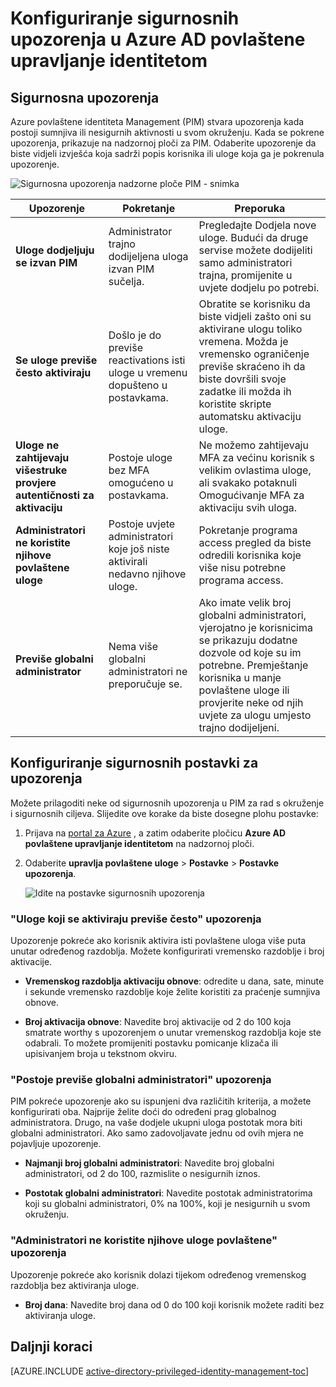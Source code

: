 <properties
   pageTitle="Upute za konfiguriranje sigurnosnih upozorenja | Microsoft Azure"
   description="Saznajte kako konfigurirati sigurnosnih upozorenja za nastavak povlaštene upravljanje identitetom Azure."
   services="active-directory"
   documentationCenter=""
   authors="kgremban"
   manager="femila"
   editor=""/>

<tags
   ms.service="active-directory"
   ms.devlang="na"
   ms.topic="article"
   ms.tgt_pltfrm="na"
   ms.workload="identity"
   ms.date="09/02/2016"
   ms.author="kgremban"/>

# <a name="how-to-configure-security-alerts-in-azure-ad-privileged-identity-management"></a>Konfiguriranje sigurnosnih upozorenja u Azure AD povlaštene upravljanje identitetom

## <a name="security-alerts"></a>Sigurnosna upozorenja
Azure povlaštene identiteta Management (PIM) stvara upozorenja kada postoji sumnjiva ili nesigurnih aktivnosti u svom okruženju. Kada se pokrene upozorenja, prikazuje na nadzornoj ploči za PIM. Odaberite upozorenje da biste vidjeli izvješća koja sadrži popis korisnika ili uloge koja ga je pokrenula upozorenje.

![Sigurnosna upozorenja nadzorne ploče PIM - snimka][1]



| Upozorenje | Pokretanje | Preporuka |
| ----- | ------- | -------------- |
| **Uloge dodjeljuju se izvan PIM** | Administrator trajno dodijeljena uloga izvan PIM sučelja. | Pregledajte Dodjela nove uloge. Budući da druge servise možete dodijeliti samo administratori trajna, promijenite u uvjete dodjelu po potrebi. |
| **Se uloge previše često aktiviraju** | Došlo je do previše reactivations isti uloge u vremenu dopušteno u postavkama. | Obratite se korisniku da biste vidjeli zašto oni su aktivirane ulogu toliko vremena. Možda je vremensko ograničenje previše skraćeno ih da biste dovršili svoje zadatke ili možda ih koristite skripte automatsku aktivaciju uloge. |
| **Uloge ne zahtijevaju višestruke provjere autentičnosti za aktivaciju** | Postoje uloge bez MFA omogućeno u postavkama. | Ne možemo zahtijevaju MFA za većinu korisnik s velikim ovlastima uloge, ali svakako potaknuli Omogućivanje MFA za aktivaciju svih uloga. |
| **Administratori ne koristite njihove povlaštene uloge** | Postoje uvjete administratori koje još niste aktivirali nedavno njihove uloge. | Pokretanje programa access pregled da biste odredili korisnika koje više nisu potrebne programa access. |
| **Previše globalni administrator** | Nema više globalni administratori ne preporučuje se. | Ako imate velik broj globalni administratori, vjerojatno je korisnicima se prikazuju dodatne dozvole od koje su im potrebne. Premještanje korisnika u manje povlaštene uloge ili provjerite neke od njih uvjete za ulogu umjesto trajno dodijeljeni. |

## <a name="configure-security-alert-settings"></a>Konfiguriranje sigurnosnih postavki za upozorenja

Možete prilagoditi neke od sigurnosnih upozorenja u PIM za rad s okruženje i sigurnosnih ciljeva. Slijedite ove korake da biste dosegne plohu postavke:

1. Prijava na [portal za Azure](https://portal.azure.com/) , a zatim odaberite pločicu **Azure AD povlaštene upravljanje identitetom** na nadzornoj ploči.
2. Odaberite **upravlja povlaštene uloge** > **Postavke** > **Postavke upozorenja**.

    ![Idite na postavke sigurnosnih upozorenja][2]

### <a name="roles-are-being-activated-too-frequently-alert"></a>"Uloge koji se aktiviraju previše često" upozorenja

Upozorenje pokreće ako korisnik aktivira isti povlaštene uloga više puta unutar određenog razdoblja. Možete konfigurirati vremensko razdoblje i broj aktivacije.

- **Vremenskog razdoblja aktivaciju obnove**: odredite u dana, sate, minute i sekunde vremensko razdoblje koje želite koristiti za praćenje sumnjiva obnove.

- **Broj aktivacija obnove**: Navedite broj aktivacije od 2 do 100 koja smatrate worthy s upozorenjem o unutar vremenskog razdoblja koje ste odabrali. To možete promijeniti postavku pomicanje klizača ili upisivanjem broja u tekstnom okviru.


### <a name="there-are-too-many-global-administrators-alert"></a>"Postoje previše globalni administratori" upozorenja

PIM pokreće upozorenje ako su ispunjeni dva različitih kriterija, a možete konfigurirati oba. Najprije želite doći do određeni prag globalnog administratora. Drugo, na vaše dodjele ukupni uloga postotak mora biti globalni administratori. Ako samo zadovoljavate jednu od ovih mjera ne pojavljuje upozorenje.  

- **Najmanji broj globalni administratori**: Navedite broj globalni administratori, od 2 do 100, razmislite o nesigurnih iznos.

- **Postotak globalni administratori**: Navedite postotak administratorima koji su globalni administratori, 0% na 100%, koji je nesigurnih u svom okruženju.

### <a name="administrators-arent-using-their-privileged-roles-alert"></a>"Administratori ne koristite njihove uloge povlaštene" upozorenja

Upozorenje pokreće ako korisnik dolazi tijekom određenog vremenskog razdoblja bez aktiviranja uloge.

- **Broj dana**: Navedite broj dana od 0 do 100 koji korisnik možete raditi bez aktiviranja uloge.

<!--Every topic should have next steps and links to the next logical set of content to keep the customer engaged-->
## <a name="next-steps"></a>Daljnji koraci
[AZURE.INCLUDE [active-directory-privileged-identity-management-toc](../../includes/active-directory-privileged-identity-management-toc.md)]


<!--Image references-->

[1]: ./media/active-directory-privileged-identity-management-how-to-configure-security-alerts/PIM_security_dash.png
[2]: ./media/active-directory-privileged-identity-management-how-to-configure-security-alerts/PIM_security_settings.png
